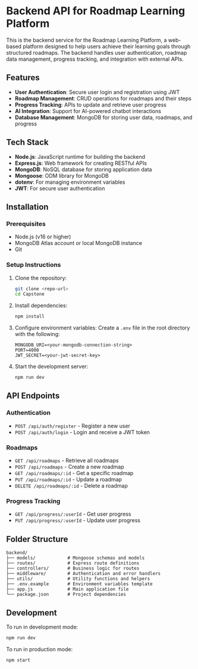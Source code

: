 # Backend API for Roadmap Learning Platform

This is the backend service for the Roadmap Learning Platform, a web-based platform designed to help users achieve their learning goals through structured roadmaps. The backend handles user authentication, roadmap data management, progress tracking, and integration with external APIs.

## Features

- **User Authentication**: Secure user login and registration using JWT
- **Roadmap Management**: CRUD operations for roadmaps and their steps
- **Progress Tracking**: APIs to update and retrieve user progress
- **AI Integration**: Support for AI-powered chatbot interactions
- **Database Management**: MongoDB for storing user data, roadmaps, and progress

## Tech Stack

- **Node.js**: JavaScript runtime for building the backend
- **Express.js**: Web framework for creating RESTful APIs
- **MongoDB**: NoSQL database for storing application data
- **Mongoose**: ODM library for MongoDB
- **dotenv**: For managing environment variables
- **JWT**: For secure user authentication

## Installation

### Prerequisites

- Node.js (v16 or higher)
- MongoDB Atlas account or local MongoDB instance
- Git

### Setup Instructions

1. Clone the repository:

   ```bash
   git clone <repo-url>
   cd Capstone
   ```

2. Install dependencies:

   ```bash
   npm install
   ```

3. Configure environment variables:
   Create a `.env` file in the root directory with the following:

   ```env
   MONGODB_URI=<your-mongodb-connection-string>
   PORT=4000
   JWT_SECRET=<your-jwt-secret-key>
   ```

4. Start the development server:
   ```bash
   npm run dev
   ```

## API Endpoints

### Authentication

- `POST /api/auth/register` - Register a new user
- `POST /api/auth/login` - Login and receive a JWT token

### Roadmaps

- `GET /api/roadmaps` - Retrieve all roadmaps
- `POST /api/roadmaps` - Create a new roadmap
- `GET /api/roadmaps/:id` - Get a specific roadmap
- `PUT /api/roadmaps/:id` - Update a roadmap
- `DELETE /api/roadmaps/:id` - Delete a roadmap

### Progress Tracking

- `GET /api/progress/:userId` - Get user progress
- `PUT /api/progress/:userId` - Update user progress

## Folder Structure

```
backend/
├── models/            # Mongoose schemas and models
├── routes/            # Express route definitions
├── controllers/       # Business logic for routes
├── middleware/        # Authentication and error handlers
├── utils/             # Utility functions and helpers
├── .env.example       # Environment variables template
├── app.js             # Main application file
└── package.json       # Project dependencies
```

## Development

To run in development mode:

```bash
npm run dev
```

To run in production mode:

```bash
npm start
```
